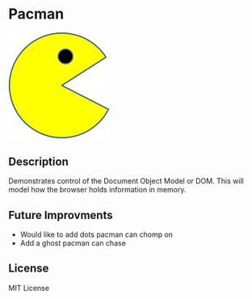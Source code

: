 # Pacman
<img src="PacMan1.png" width="200" height="">

## Description
Demonstrates control of the Document Object Model or DOM. This will model how the browser holds information in memory.

## Future Improvments
- Would like to add dots pacman can chomp on
- Add a ghost pacman can chase 

## License 
MIT License
